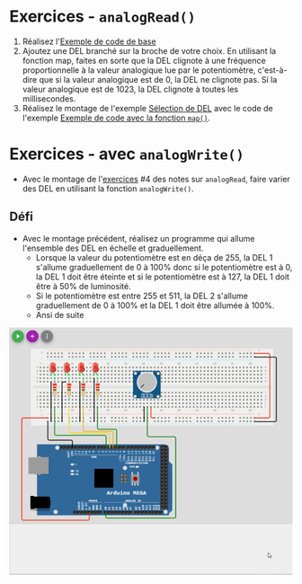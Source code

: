 # Exercices - `analogRead()`
1. Réalisez l'[Exemple de code de base](#exemple-de-code-de-base)
2. Ajoutez une DEL branché sur la broche de votre choix. En utilisant la fonction map, faites en sorte que la DEL clignote à une fréquence proportionnelle à la valeur analogique lue par le potentiomètre, c'est-à-dire que si la valeur analogique est de 0, la DEL ne clignote pas. Si la valeur analogique est de 1023, la DEL clignote à toutes les millisecondes.
3. Réalisez le montage de l'exemple [Sélection de DEL](#sélection-de-del) avec le code de l'exemple [Exemple de code avec la fonction `map()`](#exemple-de-code-avec-la-fonction-map).

# Exercices - avec `analogWrite()`
- Avec le montage de l'[exercices](#exercices) #4 des notes sur `analogRead`, faire varier des DEL en utilisant la fonction `analogWrite()`.

## Défi
- Avec le montage précédent, réalisez un programme qui allume l'ensemble des DEL en échelle et graduellement.
  - Lorsque la valeur du potentiomètre est en déça de 255, la DEL 1 s'allume graduellement de 0 à 100% donc si le potentiomètre est à 0, la DEL 1 doit être éteinte et si le potentiomètre est à 127, la DEL 1 doit être à 50% de luminosité.
  - Si le potentiomètre est entre 255 et 511, la DEL 2 s'allume graduellement de 0 à 100% et la DEL 1 doit être allumée à 100%.
  - Ansi de suite

![Alt text](assets/pot_challenge.gif)